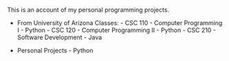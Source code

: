 This is an account of my personal programming projects.

- From University of Arizona Classes: 
      - CSC 110 - Computer Programming I - Python
      - CSC 120 - Computer Programming II - Python
      - CSC 210 - Software Development - Java

- Personal Projects - Python 
